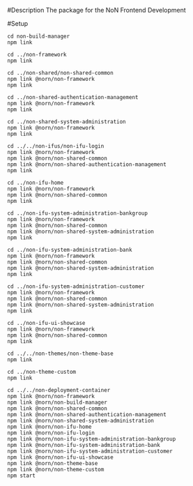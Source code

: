 #Description
The package for the NoN Frontend Development

#Setup

    cd non-build-manager
    npm link 

    cd ../non-framework
    npm link

    cd ../non-shared/non-shared-common
    npm link @norn/non-framework
    npm link

    cd ../non-shared-authentication-management
    npm link @norn/non-framework
    npm link

    cd ../non-shared-system-administration
    npm link @norn/non-framework
    npm link

    cd ../../non-ifus/non-ifu-login
    npm link @norn/non-framework
    npm link @norn/non-shared-common
    npm link @norn/non-shared-authentication-management
    npm link

    cd ../non-ifu-home
    npm link @norn/non-framework
    npm link @norn/non-shared-common
    npm link

    cd ../non-ifu-system-administration-bankgroup
    npm link @norn/non-framework
    npm link @norn/non-shared-common
    npm link @norn/non-shared-system-administration
    npm link

    cd ../non-ifu-system-administration-bank
    npm link @norn/non-framework
    npm link @norn/non-shared-common
    npm link @norn/non-shared-system-administration
    npm link

    cd ../non-ifu-system-administration-customer
    npm link @norn/non-framework
    npm link @norn/non-shared-common
    npm link @norn/non-shared-system-administration
    npm link

    cd ../non-ifu-ui-showcase
    npm link @norn/non-framework
    npm link @norn/non-shared-common
    npm link

    cd ../../non-themes/non-theme-base
    npm link

    cd ../non-theme-custom
    npm link

    cd ../../non-deployment-container
    npm link @norn/non-framework
    npm link @norn/non-build-manager
    npm link @norn/non-shared-common
    npm link @norn/non-shared-authentication-management
    npm link @norn/non-shared-system-administration
    npm link @norn/non-ifu-home
    npm link @norn/non-ifu-login
    npm link @norn/non-ifu-system-administration-bankgroup
    npm link @norn/non-ifu-system-administration-bank
    npm link @norn/non-ifu-system-administration-customer
    npm link @norn/non-ifu-ui-showcase
    npm link @norn/non-theme-base
    npm link @norn/non-theme-custom
    npm start
